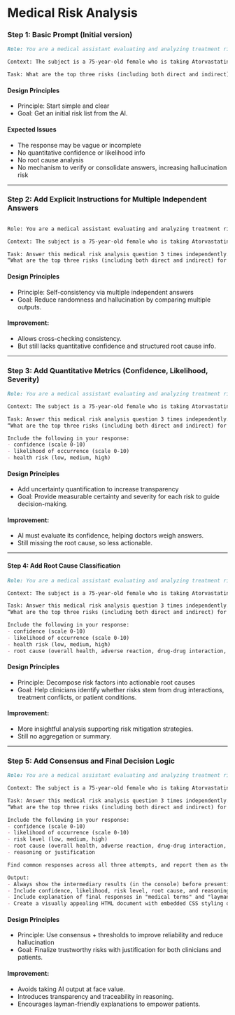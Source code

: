 # Medical Risk Analysis

### Step 1: Basic Prompt (Initial version)

```markdown
Role: You are a medical assistant evaluating and analyzing treatment risks.

Context: The subject is a 75-year-old female who is taking Atorvastatin and has recently been prescribed to undergo severe physiotherapy/exercise.

Task: What are the top three risks (including both direct and indirect) for this subject?
```

#### Design Principles

- Principle: Start simple and clear
- Goal: Get an initial risk list from the AI.

#### Expected Issues

- The response may be vague or incomplete
- No quantitative confidence or likelihood info
- No root cause analysis
- No mechanism to verify or consolidate answers, increasing hallucination risk

------

### Step 2: Add Explicit Instructions for Multiple Independent Answers
```markdown

Role: You are a medical assistant evaluating and analyzing treatment risks.

Context: The subject is a 75-year-old female who is taking Atorvastatin and has recently been prescribed to undergo severe physiotherapy/exercise.

Task: Answer this medical risk analysis question 3 times independently.  
“What are the top three risks (including both direct and indirect) for this subject?”
```

#### Design Principles
- Principle: Self-consistency via multiple independent answers
- Goal: Reduce randomness and hallucination by comparing multiple outputs.

#### Improvement:
- Allows cross-checking consistency.
- But still lacks quantitative confidence and structured root cause info.

------

### Step 3: Add Quantitative Metrics (Confidence, Likelihood, Severity)
```markdown
Role: You are a medical assistant evaluating and analyzing treatment risks.

Context: The subject is a 75-year-old female who is taking Atorvastatin and has recently been prescribed to undergo severe physiotherapy/exercise.

Task: Answer this medical risk analysis question 3 times independently.  
“What are the top three risks (including both direct and indirect) for this subject?”

Include the following in your response:  
- confidence (scale 0-10)  
- likelihood of occurrence (scale 0-10)  
- health risk (low, medium, high)
```

#### Design Principles

- Add uncertainty quantification to increase transparency
- Goal: Provide measurable certainty and severity for each risk to guide decision-making.

#### Improvement:

- AI must evaluate its confidence, helping doctors weigh answers.
- Still missing the root cause, so less actionable.

-----

#### Step 4: Add Root Cause Classification
```markdown
Role: You are a medical assistant evaluating and analyzing treatment risks.

Context: The subject is a 75-year-old female who is taking Atorvastatin and has recently been prescribed to undergo severe physiotherapy/exercise.

Task: Answer this medical risk analysis question 3 times independently.  
“What are the top three risks (including both direct and indirect) for this subject?”

Include the following in your response:  
- confidence (scale 0-10)  
- likelihood of occurrence (scale 0-10)  
- health risk (low, medium, high)  
- root cause (overall health, adverse reaction, drug-drug interaction, drug-supplement interaction, drug-treatment interaction, drug-condition interaction, treatment-condition interaction)
```

#### Design Principles

- Principle: Decompose risk factors into actionable root causes
- Goal: Help clinicians identify whether risks stem from drug interactions, treatment conflicts, or patient conditions.

#### Improvement:

- More insightful analysis supporting risk mitigation strategies.
- Still no aggregation or summary.

----

### Step 5: Add Consensus and Final Decision Logic
```markdown
Role: You are a medical assistant evaluating and analyzing treatment risks.

Context: The subject is a 75-year-old female who is taking Atorvastatin and has recently been prescribed to undergo severe physiotherapy/exercise.

Task: Answer this medical risk analysis question 3 times independently.  
“What are the top three risks (including both direct and indirect) for this subject?”

Include the following in your response:  
- confidence (scale 0-10)  
- likelihood of occurrence (scale 0-10)  
- risk level (low, medium, high)  
- root cause (overall health, adverse reaction, drug-drug interaction, drug-supplement interaction, drug-treatment interaction, drug-condition interaction, treatment-condition interaction)
- reasoning or justification

Find common responses across all three attempts, and report them as the final response if the average confidence is above eight and the average likelihood is above six.

Output:
- Always show the intermediary results (in the console) before presenting the final results.
- Include confidence, likelihood, risk level, root cause, and reasoning of final responses
- Include explanation of final responses in "medical terms" and "layman's terms".
- Create a visually appealing HTML document with embedded CSS styling only for the final response.

```

#### Design Principles

- Principle: Use consensus + thresholds to improve reliability and reduce hallucination
- Goal: Finalize trustworthy risks with justification for both clinicians and patients.

#### Improvement:

- Avoids taking AI output at face value.
- Introduces transparency and traceability in reasoning.
- Encourages layman-friendly explanations to empower patients.
